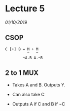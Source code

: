 # Lecture 5
*01/10/2019*

## CSOP

```
C [+] B = M + M
          ^   ^
        ¬A.B A.¬B
```

## 2 to 1 MUX
- Takes A and B. Outputs Y.

- Can also take C 

- Outputs A if C and B if ¬C
